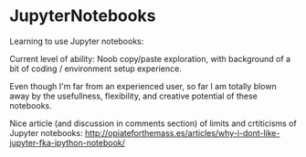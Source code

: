 # JupyterNotebooks

Learning to use Jupyter notebooks:

Current level of ability: Noob copy/paste exploration, with background of a bit of coding / environment setup experience.

Even though I'm far from an experienced user, so far I am totally blown away by the usefullness, flexibility, and creative potential of these notebooks.

Nice article (and discussion in comments section) of limits and crtiticisms of Jupyter notebooks: http://opiateforthemass.es/articles/why-i-dont-like-jupyter-fka-ipython-notebook/
